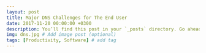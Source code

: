 ```yaml
---
layout: post
title: Major DNS Challenges for The End User
date: 2017-11-20 00:00:00 +0300
description: You’ll find this post in your `_posts` directory. Go ahead and edit it and re-build the site to see your changes. # Add post description (optional)
img: dns.jpg # Add image post (optional)
tags: [Productivity, Software] # add tag
---
```


